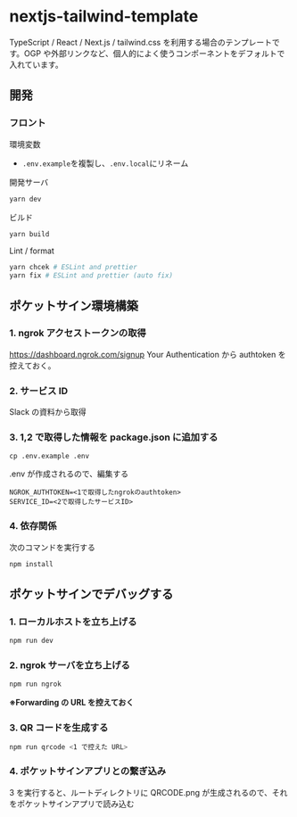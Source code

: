 # nextjs-tailwind-template

TypeScript / React / Next.js / tailwind.css を利用する場合のテンプレートです。OGP や外部リンクなど、個人的によく使うコンポーネントをデフォルトで入れています。

## 開発

### フロント

環境変数

- `.env.example`を複製し、`.env.local`にリネーム

開発サーバ

```bash
yarn dev
```

ビルド

```bash
yarn build
```

Lint / format

```bash
yarn chcek # ESLint and prettier
yarn fix # ESLint and prettier (auto fix)
```

## ポケットサイン環境構築

### 1. ngrok アクセストークンの取得

https://dashboard.ngrok.com/signup
Your Authentication から authtoken を控えておく。

### 2. サービス ID

Slack の資料から取得

### 3. 1,2 で取得した情報を package.json に追加する

```
cp .env.example .env
```

.env が作成されるので、編集する

```
NGROK_AUTHTOKEN=<1で取得したngrokのauthtoken>
SERVICE_ID=<2で取得したサービスID>
```

### 4. 依存関係

次のコマンドを実行する

```bash
npm install
```

## ポケットサインでデバッグする

### 1. ローカルホストを立ち上げる

```bash
npm run dev
```

### 2. ngrok サーバを立ち上げる

```bash
npm run ngrok
```

**※Forwarding の URL を控えておく**

### 3. QR コードを生成する

```bash
npm run qrcode <1 で控えた URL>
```

### 4. ポケットサインアプリとの繋ぎ込み

3 を実行すると、ルートディレクトリに QRCODE.png が生成されるので、それをポケットサインアプリで読み込む
